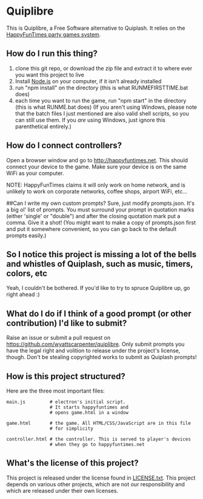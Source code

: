 Quiplibre
=========

This is Quiplibre, a Free Software alternative to Quiplash. It relies on the [HappyFunTimes party games system](http://greggman.github.io/HappyFunTimes).

## How do I run this thing?
1. clone this git repo, or download the zip file and extract it to where ever you want this project to live
2. Install [Node.js](https://nodejs.org/en/) on your computer, if it isn't already installed
3. run "npm install" on the directory (this is what RUNMEFIRSTTIME.bat does)
4. each time you want to run the game, run "npm start" in the directory (this is what RUNME.bat does)
(If you aren't using Windows, please note that the batch files I just mentioned are also valid shell scripts, so you can still use them. If you *are* using Windows, just ignore this parenthetical entirely.)

## How do I connect controllers?
Open a browser window and go to http://happyfuntimes.net. This should connect your device to the game. Make sure your device is on the same WiFi as your computer.

NOTE: HappyFunTimes claims it will only work on home network, and is unlikely to work on corporate networks, coffee shops, airport WiFi, etc...

##Can I write my own custom prompts?
Sure, just modify prompts.json. It's a big ol' list of prompts. You must surround your prompt in quotation marks (either 'single' or "double") and after the closing quotation mark put a comma. Give it a shot! (You might want to make a copy of prompts.json first and put it somewhere convenient, so you can go back to the default prompts easily.)

## So I notice this project is missing a lot of the bells and whistles of Quiplash, such as music, timers, colors, etc
Yeah, I couldn't be bothered. If you'd like to try to spruce Quiplibre up, go right ahead :)

## What do I do if I think of a good prompt (or other contribution) I'd like to submit?
Raise an issue or submit a pull request on https://github.com/wyattscarpenter/quiplibre. Only submit prompts you have the legal right and volition to release under the project's license, though. Don't be stealing copyrighted works to submit as Quiplash prompts!

## How is this project structured?
Here are the three most important files:

    main.js         # electron's initial script.
                    # It starts happyfuntimes and
                    # opens game.html in a window

    game.html       # the game. All HTML/CSS/JavaScript are in this file
                    # for simplicity

    controller.html # the controller. This is served to player's devices
                    # when they go to happyfuntimes.net

## What's the license of this project?
This project is released under the license found in [LICENSE.txt](LICENSE.txt). This project depends on various other projects, which are not our responsibility and which are released under their own licenses.
